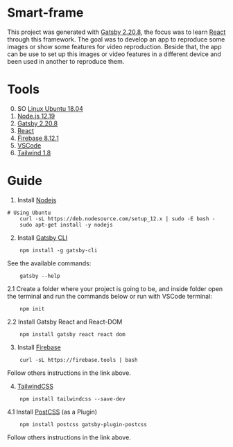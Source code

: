 # Smart-frame

This project was generated with [Gatsby 2.20.8](https://www.gatsbyjs.org/docs/), the focus was to learn [React](https://reactjs.org/docs/getting-started.html) through this framework. The goal was to develop an app to reproduce some images or show some features for video reproduction. Beside that, the app can be use to set up this images or video features in a different device and been used in another to reproduce them. 

# Tools

0. SO [Linux Ubuntu 18.04](https://ubuntu.com/)
1. [Node.js 12.19](https://nodejs.org/en/)
2. [Gatsby 2.20.8](https://www.gatsbyjs.org/docs/)
3. [React](https://reactjs.org/)
4. [Firebase 8.12.1](https://firebase.google.com/docs/cli#install-cli-mac-linux)
5. [VSCode](https://code.visualstudio.com/download)
6. [Tailwind 1.8](https://tailwindcss.com/docs/installation)

# Guide

1. Install [Nodejs](https://github.com/nodesource/distributions)

```
# Using Ubuntu
    curl -sL https://deb.nodesource.com/setup_12.x | sudo -E bash -
    sudo apt-get install -y nodejs

```

2. Install [Gatsby CLI](https://www.gatsbyjs.com/tutorial/part-zero/#using-the-gatsby-cli)

```
    npm install -g gatsby-cli
```
See the available commands:

```
    gatsby --help
```
2.1 Create a folder where your project is going to be, and inside folder open the terminal and run the commands below or run with VSCode terminal:

```
    npm init 
```

2.2 Install Gatsby React and React-DOM 

```
    npm install gatsby react react dom
```

3. Install [Firebase](https://firebase.google.com/docs/cli#install-cli-mac-linux)

```
    curl -sL https://firebase.tools | bash
```

Follow others instructions in the link above.

4. [TailwindCSS](https://www.gatsbyjs.com/docs/tailwind-css/#1-install-tailwind)

```
    npm install tailwindcss --save-dev
```


4.1 Install [PostCSS](https://www.gatsbyjs.com/docs/tailwind-css/#option-1-postcss) (as a Plugin)

```
    npm install postcss gatsby-plugin-postcss
```
Follow others instructions in the link above.

